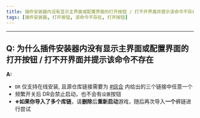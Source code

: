 ```yaml
---
title: 插件安装器内没有显示主界面或配置界面的打开按钮 / 打不开界面并提示该命令不存在
tags: [插件安装器, 打开按钮, 该命令不存在, 打开按钮]
---
```


---
## Q: 为什么插件安装器内没有显示主界面或配置界面的打开按钮 / 打不开界面并提示该命令不存在
**A:** 
-  `DR` 仅支持在线安装, 且源仓库链接需要为 ⁠[#综合](https://discord.com/channels/1258981591124938762/1258981591124938764) 内给出的三个链接中任意一个
-  频繁开关后 DR会禁止启动，也不会有`设置`按钮
- **※**如果你导入了**多个库链**，请**删除**后**重新启动**游戏，随后再次导入**一个**裤链进行尝试